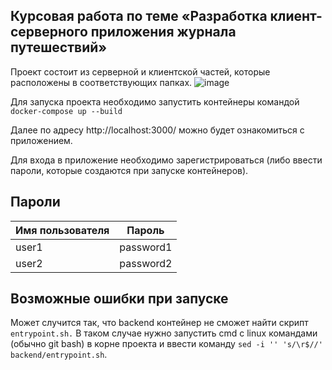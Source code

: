 ﻿## Курсовая работа по теме «Разработка клиент-серверного приложения журнала путешествий»

Проект состоит из серверной и клиентской частей, которые расположены в соответствующих папках. 
![image](https://github.com/user-attachments/assets/ab2c06e0-aee8-4b46-a326-8f71a4b86ab0)

Для запуска проекта необходимо запустить контейнеры командой `docker-compose up --build`

Далее по адресу http://localhost:3000/ можно будет ознакомиться с приложением.

Для входа в приложение необходимо зарегистрироваться (либо ввести пароли, которые создаются при запуске контейнеров).

## Пароли
| Имя пользователя | Пароль |
| ------------- | ------------- |
| user1  | password1  |
| user2  | password2  |


## Возможные ошибки при запуске
Может случится так, что backend контейнер не сможет найти скрипт `entrypoint.sh.`
В таком случае нужно запустить cmd с linux командами (обычно git bash) в корне проекта и ввести команду ` sed -i '' 's/\r$//' backend/entrypoint.sh `.

